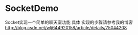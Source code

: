 # SocketDemo
Socket实现一个简单的聊天室功能
具体 实现的步骤请参考我的博客
http://blog.csdn.net/wlj644920158/article/details/75044208
